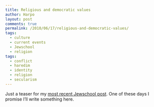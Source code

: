```yaml
---
title: Religious and democratic values
author: Harpo
layout: post
comments: true
permalink: /2010/06/17/religious-and-democratic-values/
tags:
  - culture
  - current events
  - Jewschool
  - religion
tags:
  - conflict
  - haredim
  - identity
  - religion
  - secularism
---
```

Just a teaser for my <a href="http://jewschool.com/2010/06/17/23197/haredim-and-israel-compatible/" target="_blank">most recent Jewschool post</a>. One of these days I promise I&#8217;ll write something here.